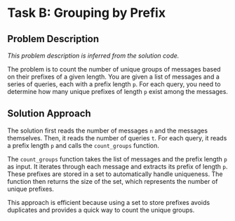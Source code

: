 # Task B: Grouping by Prefix

## Problem Description

*This problem description is inferred from the solution code.*

The problem is to count the number of unique groups of messages based on their prefixes of a given length. You are given a list of messages and a series of queries, each with a prefix length `p`. For each query, you need to determine how many unique prefixes of length `p` exist among the messages.

## Solution Approach

The solution first reads the number of messages `n` and the messages themselves. Then, it reads the number of queries `t`. For each query, it reads a prefix length `p` and calls the `count_groups` function.

The `count_groups` function takes the list of messages and the prefix length `p` as input. It iterates through each message and extracts its prefix of length `p`. These prefixes are stored in a set to automatically handle uniqueness. The function then returns the size of the set, which represents the number of unique prefixes.

This approach is efficient because using a set to store prefixes avoids duplicates and provides a quick way to count the unique groups.
